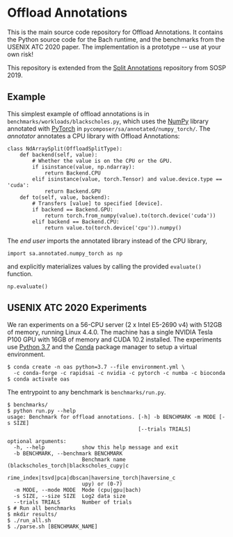 # Offload Annotations

This is the main source code repository for Offload Annotations. It contains the Python source code for the Bach runtime, and the benchmarks from the USENIX ATC 2020 paper. The implementation is a prototype -- use at your own risk!

This repository is extended from the [Split Annotations](https://github.com/weld-project/split-annotations) repository from SOSP 2019.

## Example

This simplest example of offload annotations is in `benchmarks/workloads/blackscholes.py`, which uses the [NumPy](https://numpy.org/) library annotated with [PyTorch](https://pytorch.org/) in `pycomposer/sa/annotated/numpy_torch/`. The _annotator_ annotates a CPU library with Offload Annotations:

```
class NdArraySplit(OffloadSplitType):
    def backend(self, value):
        # Whether the value is on the CPU or the GPU.
        if isinstance(value, np.ndarray):
            return Backend.CPU
        elif isinstance(value, torch.Tensor) and value.device.type == 'cuda':
            return Backend.GPU
    def to(self, value, backend):
        # Transfers [value] to specified [device].
        if backend == Backend.GPU:
            return torch.from_numpy(value).to(torch.device('cuda'))
        elif backend == Backend.CPU:
            return value.to(torch.device('cpu')).numpy()
```

The _end user_ imports the annotated library instead of the CPU library,

```
import sa.annotated.numpy_torch as np
```

and explicitly materializes values by calling the provided `evaluate()` function.

```
np.evaluate()
```

## USENIX ATC 2020 Experiments

We ran experiments on a 56-CPU server (2 x Intel E5-2690 v4) with 512GB of memory, running Linux 4.4.0. The machine has a single NVIDIA Tesla P100 GPU with 16GB of memory and CUDA 10.2 installed. The experiments use [Python 3.7](https://www.python.org/downloads/) and the [Conda](https://docs.conda.io/projects/conda/en/latest/user-guide/install/) package manager to setup a virtual environment.

```
$ conda create -n oas python=3.7 --file environment.yml \
  -c conda-forge -c rapidsai -c nvidia -c pytorch -c numba -c bioconda
$ conda activate oas
```

The entrypoint to any benchmark is `benchmarks/run.py`.

```
$ benchmarks/
$ python run.py --help
usage: Benchmark for offload annotations. [-h] -b BENCHMARK -m MODE [-s SIZE]
                                          [--trials TRIALS]

optional arguments:
  -h, --help            show this help message and exit
  -b BENCHMARK, --benchmark BENCHMARK
                        Benchmark name (blackscholes_torch|blackscholes_cupy|c
                        rime_index|tsvd|pca|dbscan|haversine_torch|haversine_c
                        upy) or (0-7)
  -m MODE, --mode MODE  Mode (cpu|gpu|bach)
  -s SIZE, --size SIZE  Log2 data size
  --trials TRIALS       Number of trials
$ # Run all benchmarks
$ mkdir results/
$ ./run_all.sh
$ ./parse.sh [BENCHMARK_NAME]
```
